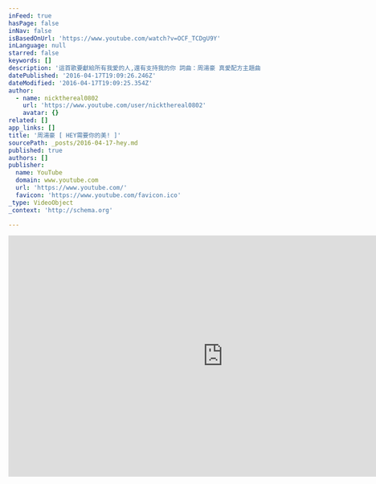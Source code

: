 ```yaml
---
inFeed: true
hasPage: false
inNav: false
isBasedOnUrl: 'https://www.youtube.com/watch?v=OCF_TCDgU9Y'
inLanguage: null
starred: false
keywords: []
description: '這首歌要獻給所有我愛的人,還有支持我的你 詞曲：周湯豪 真愛配方主題曲 翻開報紙 打開電視 生離死別的痛 痛到讓我窒息 曾經 我幾乎要面對這樣的傷痛 然後 我學會更去珍惜和開口說愛 去年　寫了這首歌 就是想跟大家分享 珍惜　 愛你的人 和 你愛的人 因為有時候 他們像身邊的空氣 很容易讓我們忽略了珍惜 但是我們 都不能承受失去他們的痛 希望 所有的事　得到最妥善的照顧 每一顆心　都有最溫暖的歸處'
datePublished: '2016-04-17T19:09:26.246Z'
dateModified: '2016-04-17T19:09:25.354Z'
author:
  - name: nickthereal0802
    url: 'https://www.youtube.com/user/nickthereal0802'
    avatar: {}
related: []
app_links: []
title: '周湯豪 [ HEY需要你的美! ]'
sourcePath: _posts/2016-04-17-hey.md
published: true
authors: []
publisher:
  name: YouTube
  domain: www.youtube.com
  url: 'https://www.youtube.com/'
  favicon: 'https://www.youtube.com/favicon.ico'
_type: VideoObject
_context: 'http://schema.org'

---
```

<iframe src="https://cdn.embedly.com/widgets/media.html?src=https%3A%2F%2Fwww.youtube.com%2Fembed%2FOCF_TCDgU9Y%3Ffeature%3Doembed&amp;url=https%3A%2F%2Fwww.youtube.com%2Fwatch%3Fv%3DOCF_TCDgU9Y&amp;image=https%3A%2F%2Fi.ytimg.com%2Fvi%2FOCF_TCDgU9Y%2Fhqdefault.jpg&amp;key=b7d04c9b404c499eba89ee7072e1c4f7&amp;type=text%2Fhtml&amp;schema=youtube" width="854" height="480" scrolling="no" frameborder="0" allowfullscreen="allowfullscreen" style=""></iframe>